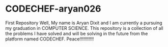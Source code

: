 # CODECHEF-aryan026
First Repository
Well, My name is Aryan Dixit and I am currently a pursuing my graduation in COMPUTER SCIENCE.
This repository is a collection of all the problems I have solved and will be solving in the future from the platform named CODECHEF.
Peace!!!!!!!!!!!
